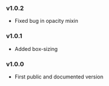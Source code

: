 ### v1.0.2

* Fixed bug in opacity mixin

### v1.0.1

* Added box-sizing

### v1.0.0

* First public and documented version